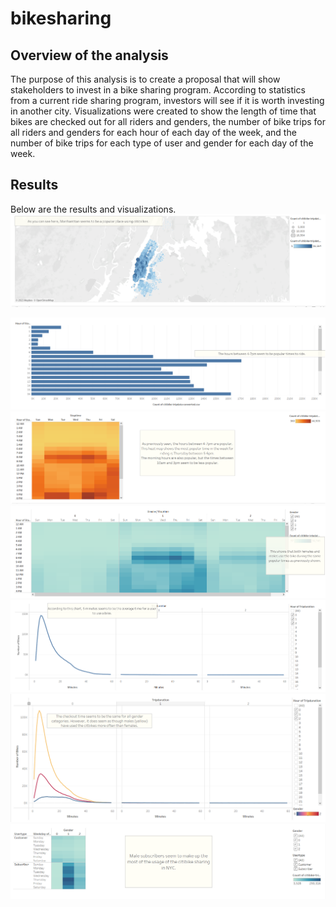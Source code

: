 # bikesharing
## Overview of the analysis
The purpose of this analysis is to create a proposal that will show stakeholders to invest in a bike sharing program. According to statistics from a current ride sharing program, investors will see if it is worth investing in another city. Visualizations were created to show the length of time that bikes are checked out for all riders and genders, the number of bike trips for all riders and genders for each hour of each day of the week, and the number of bike trips for each type of user and gender for each day of the week. 
## Results
Below are the results and visualizations. 
<img src="top_starting.png"/>

<img src="August Peak hours.png"/>
<img src="Trips by weekday for each hour.png"/>
<img src="Trips by gender.png"/>
<img src="Checkout times for users.png"/>
<img src="Checkout times by gender.png"/>
<img src="User trips by gender by weekday.png"/>
